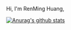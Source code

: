 
Hi, I'm RenMing Huang,



[![Anurag's github stats](https://github-readme-stats.vercel.app/api?username=RenMing-Huang)](https://github.com/anuraghazra/github-readme-stats)

